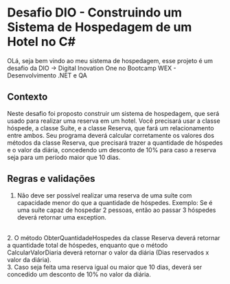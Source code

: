 # Desafio DIO - Construindo um Sistema de Hospedagem de um Hotel no C#

OLá, seja bem vindo ao meu sistema de hospedagem, esse projeto é um desafio da DIO -> Digital Inovation One no Bootcamp WEX - Desenvolvimento .NET e QA


## Contexto
Neste desafio foi proposto construir um sistema de hospedagem, que será usado para realizar uma reserva em um hotel. Você precisará usar a classe hóspede, a classe Suíte, e a classe Reserva, que fará um relacionamento entre ambos. Seu programa deverá calcular corretamente os valores dos métodos da classe Reserva, que precisará trazer a quantidade de hóspedes e o valor da diária, concedendo um desconto de 10% para caso a reserva seja para um período maior que 10 dias.

## Regras e validações
1. Não deve ser possível realizar uma reserva de uma suíte com capacidade menor do que a quantidade de hóspedes. Exemplo: Se é uma suíte capaz de hospedar 2 pessoas, então ao passar 3 hóspedes deverá retornar uma exception.
</br>
2. O método ObterQuantidadeHospedes da classe Reserva deverá retornar a quantidade total de hóspedes, enquanto que o método CalcularValorDiaria deverá 
retornar o valor da diária (Dias reservados x valor da diária).
</br>
3. Caso seja feita uma reserva igual ou maior que 10 dias, deverá ser concedido um desconto de 10% no valor da diária.